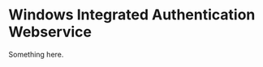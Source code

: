 [title]: # (Windows Integrated Authentication Webservice)
[tags]: # (XXX)
[priority]: # (6830)
# Windows Integrated Authentication Webservice
Something here.

